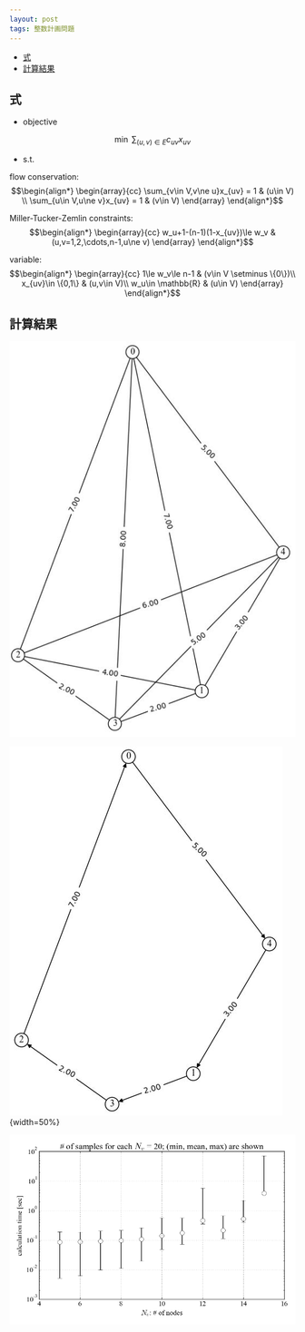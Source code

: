 ```yaml
---
layout: post
tags: 整数計画問題
---
```

<script type="text/x-mathjax-config">MathJax.Hub.Config({tex2jax:{inlineMath:[['\$','\$'],['\\(','\\)']],processEscapes:true},CommonHTML: {matchFontHeight:false}});</script>
<script type="text/javascript" async src="https://cdnjs.cloudflare.com/ajax/libs/mathjax/2.7.1/MathJax.js?config=TeX-MML-AM_CHTML"></script>


<!-- @import "[TOC]" {cmd="toc" depthFrom=2 depthTo=6 orderedList=false} -->

<!-- code_chunk_output -->

- [式](#式)
- [計算結果](#計算結果)

<!-- /code_chunk_output -->


## 式

+ objective

$$\min \ \sum_{(u,v)\in E} c_{uv}x_{uv}$$

+ s.t.

flow conservation:
$$\begin{align*}
\begin{array}{cc}
\sum_{v\in V,v\ne u}x_{uv} = 1 & (u\in V) \\
\sum_{u\in V,u\ne v}x_{uv} = 1 & (v\in V)
\end{array}
\end{align*}$$

Miller-Tucker-Zemlin constraints:
$$\begin{align*}
\begin{array}{cc}
w_u+1-(n-1)(1-x_{uv})\le w_v & (u,v=1,2,\cdots,n-1,u\ne v)
\end{array}
\end{align*}$$

variable:
$$\begin{align*}
\begin{array}{cc}
1\le w_v\le n-1 & (v\in V \setminus \{0\})\\
x_{uv}\in \{0,1\} & (u,v\in V)\\
w_u\in \mathbb{R} & (u\in V)
\end{array}
\end{align*}$$

## 計算結果

![<img src="image.png" width="250"/>](/assets/fig/20000201/01.JPG)

![fig02](/assets/fig/20000201/02.JPG){width=50%}

![fig03](/assets/fig/20000201/03.png)